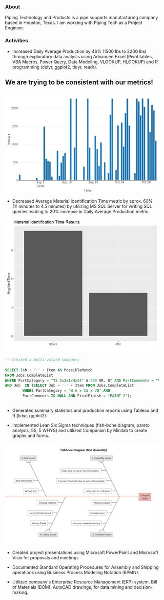 ### About 
Piping Technology and Products is a pipe supports manufacturing company based in Houston, Texas.  I am working with Piping Tech as a Project Engineer. 

### Activities
* Increased Daily Average Production by 46% (1500 lbs to 2200 lbs) through exploratory data analysis using Advanced Excel (Pivot tables, VBA Macros, Power Query, Data Modeling, VLOOKUP, HLOOKUP) and R programming (dplyr, ggplot2, tidyr, readr).

## We are trying to be consistent with our metrics!
### ![We are Improving](https://github.com/saitejavanamala/Portfolio/blob/master/Piping%20Tech/WeAreImproving.png)

* Decreased Average Material Identification Time metric by aprox. 60% (11 minutes to 4.5 minutes) by utilizing MS SQL Server for writing SQL queries leading to 20% increase in Daily Average Production metric. 

![Results](https://github.com/saitejavanamala/Portfolio/blob/master/Piping%20Tech/MatIdTime.png)


```sql
---Created a multi-valued subquery

SELECT Job + '-' + Item AS PossibleMatch 
FROM Jobs.CompleteList 
WHERE PartCategory = "TS 2x2x1/4x24" A 500 GR. B" AND PartComments = "%holes" AND FinalFinish = "PAINT 2"
AND Job  IN (SELECT Job + '-' + Item FROM Jobs.CompleteList 
	    WHERE PartCategory = "W 6 x 15 x 78" AND 
	    PartComments IS NULL AND FinalFinish = "PAINT 2");
	    
```

* Generated summary statistics and production reports using Tableau and R (tidyr, ggplot2).


* Implemented Lean Six Sigma techniques (fish-bone diagram, pareto analysis, 5S, 5 WHYS) and utilized Companion by Minitab to create graphs and forms.

#### ![A sample fishbone diagram to pinpoint major issues and to come up with solutions](https://github.com/saitejavanamala/Portfolio/blob/master/Piping%20Tech/Fishbone.PNG)

* Created project presentations using Microsoft PowerPoint and Microsoft Visio for proposals and meetings


* Documented Standard Operating Procedures for Assembly and Shipping operations using Business Process Modeling Notation (BPMN).


* Utilized company's Enterprise Resource Management (ERP) system, Bill of Materials (BOM), AutoCAD drawings, for data mining and decision-making. 

